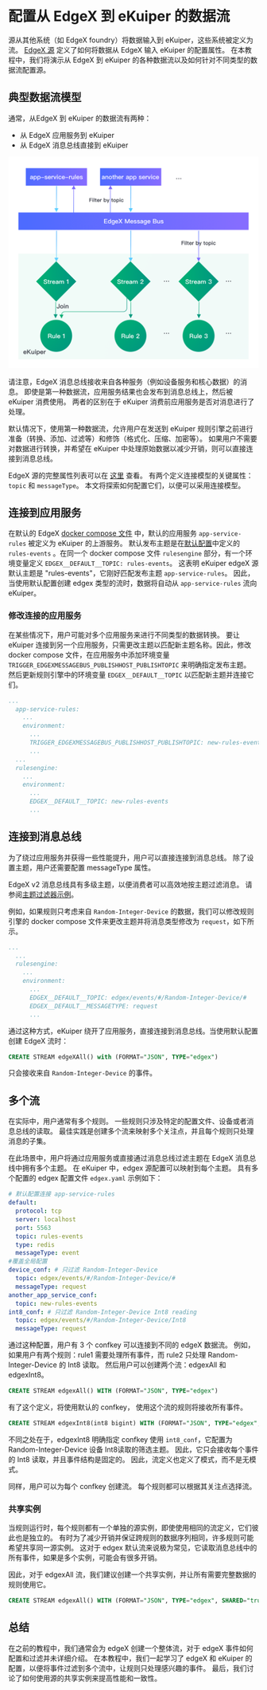 # 配置从 EdgeX 到 eKuiper 的数据流

源从其他系统（如 EdgeX foundry）将数据输入到 eKuiper，这些系统被定义为流。 [EdgeX 源](../rules/sources/builtin/edgex.md) 定义了如何将数据从 EdgeX 输入 eKuiper 的配置属性。 在本教程中，我们将演示从 EdgeX 到 eKuiper 的各种数据流以及如何针对不同类型的数据流配置源。

## 典型数据流模型

通常，从EdgeX 到 eKuiper 的数据流有两种：

- 从 EdgeX 应用服务到 eKuiper
- 从 EdgeX 消息总线直接到 eKuiper

![data flow](./flow.png)

请注意，EdgeX 消息总线接收来自各种服务（例如设备服务和核心数据）的消息。 即使是第一种数据流，应用服务结果也会发布到消息总线上，然后被 eKuiper 消费使用。 两者的区别在于 eKuiper 消费前应用服务是否对消息进行了处理。

默认情况下，使用第一种数据流，允许用户在发送到 eKuiper 规则引擎之前进行准备（转换、添加、过滤等）和修饰（格式化、压缩、加密等）。 如果用户不需要对数据进行转换，并希望在 eKuiper 中处理原始数据以减少开销，则可以直接连接到消息总线。

EdgeX 源的完整属性列表可以在 [这里](../rules/sources/builtin/edgex.md#全局配置) 查看。 有两个定义连接模型的关键属性：`topic` 和 `messageType`。 本文将探索如何配置它们，以便可以采用连接模型。

## 连接到应用服务

在默认的 EdgeX [docker compose 文件](https://github.com/edgexfoundry/edgex-compose/blob/main/docker-compose.yml) 中，默认的应用服务 `app-service-rules` 被定义为 eKuiper 的上游服务。 默认发布主题是在[默认配置](https://github.com/edgexfoundry/app-service-configurable/blob/main/res/rules-engine/configuration.toml)中定义的 `rules-events` 。在同一个 docker compose 文件 `rulesengine` 部分，有一个环境变量定义 `EDGEX__DEFAULT__TOPIC: rules-events`。 这表明 eKuiper edgeX 源默认主题是 "rules-events"，它刚好匹配发布主题 `app-service-rules`。 因此，当使用默认配置创建 edgex 类型的流时，数据将自动从 `app-service-rules` 流向 eKuiper。

### 修改连接的应用服务

在某些情况下，用户可能对多个应用服务来进行不同类型的数据转换。 要让 eKuiper 连接到另一个应用服务，只需更改主题以匹配新主题名称。因此，修改 docker compose 文件，在应用服务中添加环境变量`TRIGGER_EDGEXMESSAGEBUS_PUBLISHHOST_PUBLISHTOPIC` 来明确指定发布主题。 然后更新规则引擎中的环境变量 `EDGEX__DEFAULT__TOPIC` 以匹配新主题并连接它们。

```yaml
...
  app-service-rules:
    ...
    environment:
      ...
      TRIGGER_EDGEXMESSAGEBUS_PUBLISHHOST_PUBLISHTOPIC: new-rules-events
      ...
  ...
  rulesengine:
    ...
    environment:
      ...
      EDGEX__DEFAULT__TOPIC: new-rules-events
      ...
```

## 连接到消息总线

为了绕过应用服务并获得一些性能提升，用户可以直接连接到消息总线。 除了设置主题，用户还需要配置 messageType 属性。

EdgeX v2 消息总线具有多级主题，以便消费者可以高效地按主题过滤消息。 请参阅[主题过滤器示例](https://docs.edgexfoundry.org/2.0/microservices/application/Triggers/#filter-by-topics)。

例如，如果规则只考虑来自 `Random-Integer-Device` 的数据，我们可以修改规则引擎的 docker compose 文件来更改主题并将消息类型修改为 `request`，如下所示。

```yaml
...
  ...
  rulesengine:
    ...
    environment:
      ...
      EDGEX__DEFAULT__TOPIC: edgex/events/#/Random-Integer-Device/#
      EDGEX__DEFAULT__MESSAGETYPE: request
      ...
```

通过这种方式，eKuiper 绕开了应用服务，直接连接到消息总线。当使用默认配置创建 EdgeX 流时：

```sql
CREATE STREAM edgeXAll() with (FORMAT="JSON", TYPE="edgex")
```

只会接收来自 `Random-Integer-Device` 的事件。

## 多个流

在实际中，用户通常有多个规则。 一些规则只涉及特定的配置文件、设备或者消息总线的读取。 最佳实践是创建多个流来映射多个关注点，并且每个规则只处理消息的子集。

在此场景中，用户将通过应用服务或直接通过消息总线过滤主题在 EdgeX 消息总线中拥有多个主题。 在 eKuiper 中，edgex 源配置可以映射到每个主题。 具有多个配置的 edgex 配置文件 `edgex.yaml` 示例如下：

```yaml
# 默认配置连接 app-service-rules
default:
  protocol: tcp
  server: localhost
  port: 5563
  topic: rules-events
  type: redis
  messageType: event
#覆盖全局配置
device_conf: # 只过滤 Random-Integer-Device
  topic: edgex/events/#/Random-Integer-Device/#
  messageType: request
another_app_service_conf:
  topic: new-rules-events
int8_conf: # 只过滤 Random-Integer-Device Int8 reading
  topic: edgex/events/#/Random-Integer-Device/Int8
  messageType: request
```

通过这种配置，用户有 3 个 confkey 可以连接到不同的 edgeX 数据流。 例如，如果用户有两个规则：rule1 需要处理所有事件，而 rule2 只处理 Random-Integer-Device 的 Int8 读取。 然后用户可以创建两个流：edgexAll 和 edgexInt8。

```sql
CREATE STREAM edgexAll() WITH (FORMAT="JSON", TYPE="edgex")
```

有了这个定义，将使用默认的 confkey， 使用这个流的规则将接收所有事件。

```sql
CREATE STREAM edgexInt8(int8 bigint) WITH (FORMAT="JSON", TYPE="edgex", CONF_KEY="int8_conf")
```

不同之处在于，edgexInt8 明确指定 confkey 使用 `int8_conf`，它配置为 Random-Integer-Device 设备 Int8读取的筛选主题。 因此，它只会接收每个事件的 Int8 读取，并且事件结构是固定的。 因此，流定义也定义了模式，而不是无模式。

同样，用户可以为每个 confkey 创建流。 每个规则都可以根据其关注点选择流。

### 共享实例

当规则运行时，每个规则都有一个单独的源实例，即使使用相同的流定义，它们彼此也是独立的。 有时为了减少开销并保证跨规则的数据序列相同，许多规则可能希望共享同一源实例。 这对于 edgex 默认流来说极为常见，它读取消息总线中的所有事件，如果是多个实例，可能会有很多开销。

因此，对于 edgexAll 流，我们建议创建一个共享实例，并让所有需要完整数据的规则使用它。

```sql
CREATE STREAM edgexAll() WITH (FORMAT="JSON", TYPE="edgex", SHARED="true")
```

## 总结

在之前的教程中，我们通常会为 edgeX 创建一个整体流，对于 edgeX 事件如何配置和过滤并未详细介绍。 在本教程中，我们一起学习了 edgeX 和 eKuiper 的配置，以便将事件过滤到多个流中，让规则只处理感兴趣的事件。 最后，我们讨论了如何使用源的共享实例来提高性能和一致性。